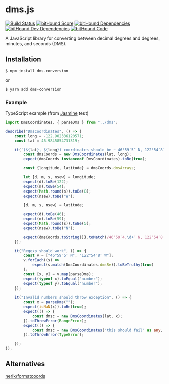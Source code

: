 dms.js
======

[![Build Status](https://travis-ci.org/WSDOT-GIS/dms-js.svg?branch=master)](https://travis-ci.org/WSDOT-GIS/dms-js)
[![bitHound Score](https://www.bithound.io/WSDOT-GIS/dms-js/badges/score.svg)](https://www.bithound.io/WSDOT-GIS/dms-js)
[![bitHound Dependencies](https://www.bithound.io/github/WSDOT-GIS/dms-js/badges/dependencies.svg)](https://www.bithound.io/github/WSDOT-GIS/dms-js/master/dependencies/npm)
[![bitHound Dev Dependencies](https://www.bithound.io/github/WSDOT-GIS/dms-js/badges/devDependencies.svg)](https://www.bithound.io/github/WSDOT-GIS/dms-js/master/dependencies/npm)
[![bitHound Code](https://www.bithound.io/github/WSDOT-GIS/dms-js/badges/code.svg)](https://www.bithound.io/github/WSDOT-GIS/dms-js)

A JavaScript library for converting between decimal degrees and degrees, minutes, and seconds (DMS).

Installation
------------

```console
$ npm install dms-conversion
```

or

```console
$ yarn add dms-conversion
```

### Example ###

TypeScript example (from [Jasmine] test)

```typescript
import DmsCoordinates, { parseDms } from "../dms";

describe("DmsCoordinates", () => {
    const long = -122.902336120571;
    const lat = 46.9845854731319;

    it(`(${lat}, ${long}) coordinates should be ~ 46°59′5″ N, 122°54′8″ W`, () => {
        const dmsCoords = new DmsCoordinates(lat, long);
        expect(dmsCoords instanceof DmsCoordinates).toBe(true);

        const {longitude, latitude} = dmsCoords.dmsArrays;

        let [d, m, s, nsew] = longitude;
        expect(d).toBe(122);
        expect(m).toBe(54);
        expect(Math.round(s)).toBe(8);
        expect(nsew).toBe("W");

        [d, m, s, nsew] = latitude;

        expect(d).toBe(46);
        expect(m).toBe(59);
        expect(Math.round(s)).toBe(5);
        expect(nsew).toBe("N");

        expect(dmsCoords.toString()).toMatch(/46°59′4.\d+″ N, 122°54′8.\d+″ W/i);
    });

    it("Regexp should work", () => {
        const v = ["46°59′5″ N", "122°54′8″ W"];
        v.forEach((s) =>
            expect(s.match(DmsCoordinates.dmsRe)).toBeTruthy(true)
        );
        const [x, y] = v.map(parseDms);
        expect(typeof x).toEqual("number");
        expect(typeof y).toEqual("number");
    });

    it("Invalid numbers should throw exception", () => {
        const x = parseDms("");
        expect(isNaN(x)).toBe(true);
        expect(() => {
            const dmsc = new DmsCoordinates(lat, x);
        }).toThrowError(RangeError);
        expect(() => {
            const dmsc = new DmsCoordinates("this should fail" as any, long);
        }).toThrowError(TypeError);

    });
});
```

Alternatives
------------

[nerik/formatcoords](https://github.com/nerik/formatcoords)

[Jasmine]:https://jasmine.github.io/